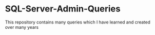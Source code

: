# SQL-Server-Admin-Queries
This repository contains many queries which I have learned and created over many years
